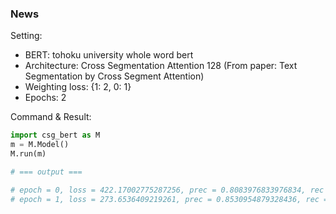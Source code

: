 ### News

Setting: 

* BERT: tohoku university whole word bert
* Architecture: Cross Segmentation Attention 128 (From paper: Text Segmentation by Cross Segment Attention)
* Weighting loss: {1: 2, 0: 1}
* Epochs: 2

Command & Result: 

```py
import csg_bert as M
m = M.Model()
M.run(m)

# === output ===

# epoch = 0, loss = 422.17002775287256, prec = 0.8083976833976834, rec = 0.8387581372058087, f1 = 0.8232981076431557
# epoch = 1, loss = 273.6536409219261, prec = 0.8530954879328436, rec = 0.814221331997997, f1 = 0.8332052267486548

```
